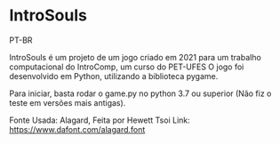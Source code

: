 # IntroSouls

PT-BR

IntroSouls é um projeto de um jogo criado em 2021 para um trabalho computacional do IntroComp, um curso do PET-UFES
O jogo foi desenvolvido em Python, utilizando a biblioteca pygame.

Para iniciar, basta rodar o game.py no python 3.7 ou superior (Não fiz o teste em versões mais antigas).


Fonte Usada: Alagard, Feita por Hewett Tsoi
Link: https://www.dafont.com/alagard.font
